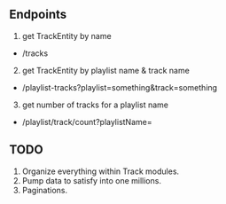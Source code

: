 ## Endpoints

1. get TrackEntity by name

- /tracks

2. get TrackEntity by playlist name & track name

- /playlist-tracks?playlist=something&track=something

3. get number of tracks for a playlist name

- /playlist/track/count?playlistName=

## TODO

1. Organize everything within Track modules.
2. Pump data to satisfy into one millions.
3. Paginations.


